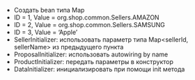- Создать bean типа Map
- ID = 1, Value = org.shop.common.Sellers.AMAZON
- ID = 2, Value = org.shop.common.Sellers.SAMSUNG
- ID = 3, Value = ‘Apple’
- SellerInitializer: использовать параметр типа Map<sellerId, sellerName> из предыдущего пункта
- ProposalInitializer: использовать autowiring by name
- ProductInitializer: передать параметры в конструктор
- DataInitializer: инициализировать при помощи init метода